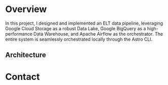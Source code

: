 Overview
========

In this project, I designed and implemented an ELT data pipeline, leveraging Google Cloud Storage as a robust Data Lake, Google BigQuery as a high-performance Data Warehouse, and Apache Airflow as the orchestrator. The entire system is seamlessly orchestrated locally through the Astro CLI.

## Architecture

Contact
=======
